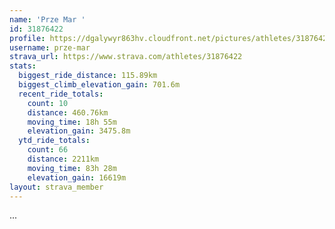 ```yaml
---
name: 'Prze Mar '
id: 31876422
profile: https://dgalywyr863hv.cloudfront.net/pictures/athletes/31876422/22548952/2/large.jpg
username: prze-mar
strava_url: https://www.strava.com/athletes/31876422
stats:
  biggest_ride_distance: 115.89km
  biggest_climb_elevation_gain: 701.6m
  recent_ride_totals:
    count: 10
    distance: 460.76km
    moving_time: 18h 55m
    elevation_gain: 3475.8m
  ytd_ride_totals:
    count: 66
    distance: 2211km
    moving_time: 83h 28m
    elevation_gain: 16619m
layout: strava_member
--- 
```

...
